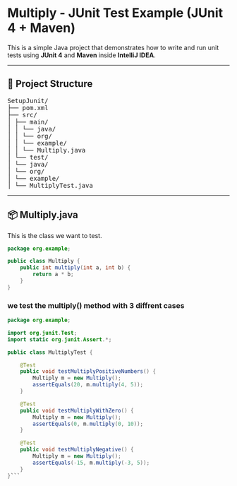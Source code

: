 # Multiply - JUnit Test Example (JUnit 4 + Maven)

This is a simple Java project that demonstrates how to write and run unit tests using **JUnit 4** and **Maven** inside **IntelliJ IDEA**.

---

## 📁 Project Structure

<pre>SetupJunit/
├── pom.xml
├── src/
│ ├── main/
│ │ └── java/
│ │ └── org/
│ │ └── example/
│ │ └── Multiply.java
│ └── test/
│ └── java/
│ └── org/
│ └── example/
│ └── MultiplyTest.java</pre>


---

## 📦 Multiply.java

This is the class we want to test.

```java
package org.example;

public class Multiply {
    public int multiply(int a, int b) {
        return a * b;
    }
}
```
### we test the multiply() method with 3 diffrent cases

``` java
package org.example;

import org.junit.Test;
import static org.junit.Assert.*;

public class MultiplyTest {

    @Test
    public void testMultiplyPositiveNumbers() {
        Multiply m = new Multiply();
        assertEquals(20, m.multiply(4, 5));
    }

    @Test
    public void testMultiplyWithZero() {
        Multiply m = new Multiply();
        assertEquals(0, m.multiply(0, 10));
    }

    @Test
    public void testMultiplyNegative() {
        Multiply m = new Multiply();
        assertEquals(-15, m.multiply(-3, 5));
    }
}```

